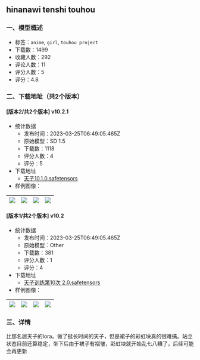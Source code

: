 ## hinanawi tenshi touhou
### 一、模型概述

- 标签：`anime`, `girl`, `touhou project`
- 下载数：1499
- 收藏人数：292
- 评论人数：11
- 评分人数：5
- 评分：4.8

### 二、下载地址（共2个版本）

#### [版本2/共2个版本] v10.2.1

- 统计数据
  - 发布时间：2023-03-25T06:49:05.465Z
  - 原始模型：SD 1.5
  - 下载数：1118
  - 评分人数：4
  - 评分：5
- 下载地址
  - [天子10.1.0.safetensors](https://civitai.com/api/download/models/26603)
- 样例图像：

| <img src="https://image.civitai.com/xG1nkqKTMzGDvpLrqFT7WA/e0847f06-152a-48a6-5944-742baf542300/width=450/293177.jpeg" /> | <img src="https://image.civitai.com/xG1nkqKTMzGDvpLrqFT7WA/0488334d-e104-4d7c-350c-a74d5a2e9200/width=450/293176.jpeg" /> | <img src="https://image.civitai.com/xG1nkqKTMzGDvpLrqFT7WA/63817a7d-7cc2-4401-56d3-be8d52a43c00/width=450/293175.jpeg" /> | <img src="https://image.civitai.com/xG1nkqKTMzGDvpLrqFT7WA/88495477-c46b-4b3e-3825-a7d296cf4c00/width=450/293174.jpeg" /> |
| ---- | ---- | ---- | ---- |

#### [版本1/共2个版本] v10.2

- 统计数据
  - 发布时间：2023-03-25T06:49:05.465Z
  - 原始模型：Other
  - 下载数：381
  - 评分人数：1
  - 评分：4
- 下载地址
  - [天子训练第10次 2.0.safetensors](https://civitai.com/api/download/models/25069)
- 样例图像：

| <img src="https://image.civitai.com/xG1nkqKTMzGDvpLrqFT7WA/57122d15-4faf-4d1d-f552-bcbae7781000/width=450/274434.jpeg" /> | <img src="https://image.civitai.com/xG1nkqKTMzGDvpLrqFT7WA/de00a7ab-b793-4cc2-111e-5ffc165b5100/width=450/274431.jpeg" /> | <img src="https://image.civitai.com/xG1nkqKTMzGDvpLrqFT7WA/81332934-d99f-4e60-0d75-5af53fec7c00/width=450/274433.jpeg" /> | <img src="https://image.civitai.com/xG1nkqKTMzGDvpLrqFT7WA/f4f1f529-1a28-4cb9-4d4e-9043091e6e00/width=450/274432.jpeg" /> |
| ---- | ---- | ---- | ---- |


### 三、详情
<p>比那名居天子的lora。做了挺长时间的天子，但是裙子的彩虹块真的很难搞。站立状态目前还算稳定，坐下后由于裙子有褶皱，彩虹块就开始乱七八糟了，后续可能会再更新</p>